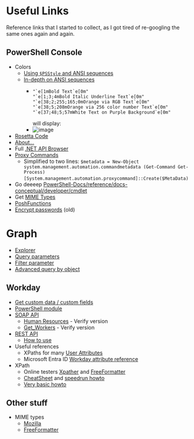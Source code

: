 # Useful Links

Reference links that I started to collect, as I got tired of re-googling the same ones again and again.

## PowerShell Console

* Colors
    * [Using `$PSStyle` and ANSI sequences](https://4sysops.com/archives/using-powershell-with-psstyle/)
    * [In-depth on ANSI sequences](https://stackoverflow.com/questions/4842424/list-of-ansi-color-escape-sequences)
        * ```
          "`e[1mBold Text`e[0m"
          "`e[1;3;4mBold Italic Underline Text`e[0m"
          "`e[38;2;255;165;0mOrange via RGB Text`e[0m"
          "`e[38;5;208mOrange via 256 color number Text`e[0m"
          "`e[37;48;5;57mWhite Text on Purple Background`e[0m"
          ```
          will display:
        * ![image](https://github.com/user-attachments/assets/f2d27922-18ac-44e4-9954-884773aeecc9)
* [Rosetta Code](https://rosettacode.org/wiki/Category:PowerShell)
* [About...](https://learn.microsoft.com/en-us/powershell/module/microsoft.powershell.core/about/about)
* Full [.NET API Browser](https://learn.microsoft.com/en-us/dotnet/api/)
* [Proxy Commands](https://devblogs.microsoft.com/powershell/extending-andor-modifing-commands-with-proxies/)
    * Simplified to two lines:
      `$metadata = New-Object system.management.automation.commandmetadata (Get-Command Get-Process)`
      `[System.management.automation.proxycommand]::Create($MetaData)`
* Go deeeep [PowerShell-Docs/reference/docs-conceptual/developer/cmdlet](https://github.com/MicrosoftDocs/PowerShell-Docs/tree/main/reference/docs-conceptual/developer/cmdlet)
* Get [MIME Types](https://github.com/t3hn3rd/PSMimeTypes)
* [PoshFunctions](https://github.com/riedyw/PoshFunctions)
* [Encrypt passwords](https://thesysadminchannel.com/passwords-in-scripts-the-ultimate-best-practice-guide/) (old)

# Graph

* [Explorer](https://developer.microsoft.com/en-us/graph/graph-explorer)
* [Query parameters](https://learn.microsoft.com/en-us/graph/query-parameters)
* [Filter parameter](https://learn.microsoft.com/en-us/graph/filter-query-parameter)
* [Advanced query by object](https://learn.microsoft.com/en-us/graph/aad-advanced-queries)

## Workday

* [Get custom data / custom fields](https://sglmr.com/blog/post/how-to-include-custom-data-with-workday-get-workers-requests/)
* [PowerShell module](https://github.com/GaryOlivieri/PS_WorkdayAPI)
* [SOAP API](https://community.workday.com/sites/default/files/file-hosting/productionapi/)
    * [Human Resources](https://community.workday.com/sites/default/files/file-hosting/productionapi/Human_Resources/v44.0/Human_Resources.html) - Verify version
    * [Get_Workers](https://community.workday.com/sites/default/files/file-hosting/productionapi/Human_Resources/v44.0/Get_Workers.html) - Verify version
* [REST API](https://community.workday.com/sites/default/files/file-hosting/restapi/index.html)
    * [How to use](https://www.getknit.dev/blog/workday-api-integration-in-depth)
* Useful references
    * XPaths for many [User Attributes](https://www.netiq.com/documentation/identity-manager-48-drivers/workday/data/t4avmq7bukne.html)
    * Microsoft Entra ID [Workday attribute reference](https://learn.microsoft.com/en-us/entra/identity/app-provisioning/workday-attribute-reference)
* XPath
    * Online testers [Xpather](https://xpather.com/) and [FreeFormatter](https://www.freeformatter.com/xpath-tester.html)
    * [CheatSheet](https://devhints.io/xpath) and [speedrun howto](https://www.stationx.net/xpath-cheat-sheet/)
    * [Very basic howto](https://www.w3schools.com/xml/xpath_intro.asp)

## Other stuff

* MIME types
    * [Mozilla](https://developer.mozilla.org/en-US/docs/Web/HTTP/Guides/MIME_types/Common_types)
    * [FreeFormatter](https://www.freeformatter.com/mime-types-list.html)

